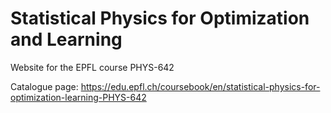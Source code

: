 # Statistical Physics for Optimization and Learning

Website for the EPFL course PHYS-642

Catalogue page: https://edu.epfl.ch/coursebook/en/statistical-physics-for-optimization-learning-PHYS-642